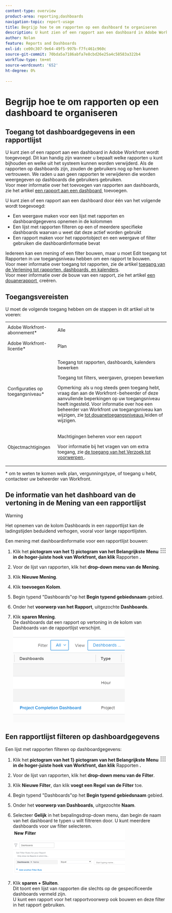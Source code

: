 ```yaml
---
content-type: overview
product-area: reporting;dashboards
navigation-topic: report-usage
title: Begrijp hoe te om rapporten op een dashboard te organiseren
description: U kunt zien of een rapport aan een dashboard in Adobe Workfront wordt toegevoegd. Dit kan handig zijn wanneer u bepaalt welke rapporten u kunt bijhouden en welke uit het systeem kunnen worden verwijderd. Als de rapporten op dashboards zijn, zouden de gebruikers nog op hen kunnen vertrouwen. We raden u aan geen rapporten te verwijderen die worden weergegeven op dashboards die gebruikers gebruiken. Zie het artikel Een rapport toevoegen aan een dashboard voor meer informatie over het toevoegen van rapporten aan dashboards.
author: Nolan
feature: Reports and Dashboards
exl-id: ce00c307-9e64-49f5-997b-f7fc461c960c
source-git-commit: 70bda5a7186abfa7e8cbd26e25a4c58583a322b4
workflow-type: tm+mt
source-wordcount: '652'
ht-degree: 0%

---
```


# Begrijp hoe te om rapporten op een dashboard te organiseren

## Toegang tot dashboardgegevens in een rapportlijst

U kunt zien of een rapport aan een dashboard in Adobe Workfront wordt toegevoegd. Dit kan handig zijn wanneer u bepaalt welke rapporten u kunt bijhouden en welke uit het systeem kunnen worden verwijderd. Als de rapporten op dashboards zijn, zouden de gebruikers nog op hen kunnen vertrouwen. We raden u aan geen rapporten te verwijderen die worden weergegeven op dashboards die gebruikers gebruiken.\
Voor meer informatie over het toevoegen van rapporten aan dashboards, zie het artikel [&#x200B; een rapport aan een dashboard &#x200B;](../../../reports-and-dashboards/dashboards/creating-and-managing-dashboards/add-report-dashboard.md) toevoegen.

U kunt zien of een rapport aan een dashboard door één van het volgende wordt toegevoegd:

* Een weergave maken voor een lijst met rapporten en dashboardgegevens opnemen in de kolommen
* Een lijst met rapporten filteren op een of meerdere specifieke dashboards waarvan u weet dat deze actief worden gebruikt
* Een rapport maken voor het rapportobject en een weergave of filter gebruiken die dashboardinformatie bevat

Iedereen kan een mening of een filter bouwen, maar u moet Edit toegang tot Rapporten in uw toegangsniveau hebben om een rapport te bouwen.\
Voor meer informatie over toegang tot rapporten, zie de artikel [&#x200B; toegang van de Verlening tot rapporten, dashboards, en kalenders &#x200B;](../../../administration-and-setup/add-users/configure-and-grant-access/grant-access-reports-dashboards-calendars.md).\
Voor meer informatie over de bouw van een rapport, zie het artikel [&#x200B; een douanerapport &#x200B;](../../../reports-and-dashboards/reports/creating-and-managing-reports/create-custom-report.md) creëren.

## Toegangsvereisten

U moet de volgende toegang hebben om de stappen in dit artikel uit te voeren:

<table style="table-layout:auto"> 
 <col> 
 <col> 
 <tbody> 
  <tr> 
   <td role="rowheader">Adobe Workfront-abonnement*</td> 
   <td> <p>Alle</p> </td> 
  </tr> 
  <tr> 
   <td role="rowheader">Adobe Workfront-licentie*</td> 
   <td> <p>Plan </p> </td> 
  </tr> 
  <tr> 
   <td role="rowheader">Configuraties op toegangsniveau*</td> 
   <td> <p>Toegang tot rapporten, dashboards, kalenders bewerken</p> <p>Toegang tot filters, weergaven, groepen bewerken</p> <p>Opmerking: als u nog steeds geen toegang hebt, vraag dan aan de Workfront-beheerder of deze aanvullende beperkingen op uw toegangsniveau heeft ingesteld. Voor informatie over hoe een beheerder van Workfront uw toegangsniveau kan wijzigen, zie <a href="../../../administration-and-setup/add-users/configure-and-grant-access/create-modify-access-levels.md" class="MCXref xref"> tot douanetoegangsniveaus </a> leiden of wijzigen.</p> </td> 
  </tr> 
  <tr> 
   <td role="rowheader">Objectmachtigingen</td> 
   <td> <p>Machtigingen beheren voor een rapport</p> <p>Voor informatie bij het vragen van om extra toegang, zie <a href="../../../workfront-basics/grant-and-request-access-to-objects/request-access.md" class="MCXref xref"> de toegang van het Verzoek tot voorwerpen </a>.</p> </td> 
  </tr> 
 </tbody> 
</table>

&#42; om te weten te komen welk plan, vergunningstype, of toegang u hebt, contacteer uw beheerder van Workfront.

## De informatie van het dashboard van de vertoning in de Mening van een rapportlijst

>[!WARNING]
>
>Het opnemen van de kolom Dashboards in een rapportlijst kan de ladingstijden beduidend verhogen, vooral voor lange rapportlijsten.

Een mening met dashboardinformatie voor een rapportlijst bouwen:

1. Klik het **pictogram van het 1&rbrace; pictogram van het Belangrijkste Menu ![&#x200B; &#x200B;](assets/main-menu-icon.png) in de hoger-juiste hoek van Workfront, dan klik** Rapporten **.**
1. Voor de lijst van rapporten, klik het **drop-down menu van de Mening**.
1. Klik **Nieuwe Mening**.
1. Klik **toevoegen Kolom**.
1. Begin typend &quot;Dashboards&quot;op het **Begin typend gebiedsnaam** gebied.
1. Onder het **voorwerp van het Rapport**, uitgezochte **Dashboards**.

1. Klik **sparen Mening**.\
   De dashboards dat een rapport op vertoning in de kolom van Dashboards van de rapportlijst verschijnt.\
   ![&#x200B; dashboards in rapport &#x200B;](assets/qs-dashboards-in-report-view.png)

## Een rapportlijst filteren op dashboardgegevens

Een lijst met rapporten filteren op dashboardgegevens:

1. Klik het **pictogram van het 1&rbrace; pictogram van het Belangrijkste Menu ![&#x200B; &#x200B;](assets/main-menu-icon.png) in de hoger-juiste hoek van Workfront, dan klik** Rapporten **.**

1. Voor de lijst van rapporten, klik het **drop-down menu van de Filter**.
1. Klik **Nieuwe Filter**, dan klik **voegt een Regel van de Filter** toe.

1. Begin typend &quot;Dashboards&quot;op het **Begin typend gebiedsnaam** gebied.

1. Onder het **voorwerp van Dashboards**, uitgezochte **Naam**.

1. Selecteer **Gelijk** in het bepalingsdrop-down menu, dan begin de naam van het dashboard te typen u wilt filtreren door. U kunt meerdere dashboards voor uw filter selecteren.\
   ![&#x200B; dashboards in rapportfilters &#x200B;](assets/qs-dashboards-in-report-filters-350x143.png)

1. Klik **sparen + Sluiten**.\
   Dit toont een lijst van rapporten die slechts op de gespecificeerde dashboards vermeld zijn.\
   U kunt een rapport voor het rapportvoorwerp ook bouwen en deze filter in het rapport gebruiken.
